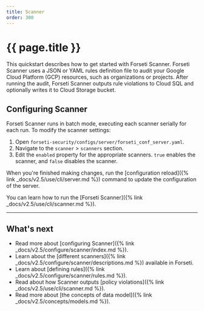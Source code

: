```yaml
---
title: Scanner
order: 300
---
```


# {{ page.title }}

This quickstart describes how to get started with Forseti Scanner. Forseti
Scanner uses a JSON or YAML rules definition file to audit your Google Cloud
Platform (GCP) resources, such as organizations or projects. After running the
audit, Forseti Scanner outputs rule violations to Cloud SQL and optionally
writes it to Cloud Storage bucket.


## Configuring Scanner

Forseti Scanner runs in batch mode, executing each scanner serially
for each run. To modify the scanner settings:

1. Open `forseti-security/configs/server/forseti_conf_server.yaml`.
1. Navigate to the `scanner` > `scanners` section.
1. Edit the `enabled` property for the appropriate scanners.
   `true` enables the scanner, and `false` disables the scanner.

When you're finished making changes, run the
[configuration reload]({% link _docs/v2.5/use/cli/server.md %})
command to update the configuration of the server.

You can learn how to run the [Forseti Scanner]({% link _docs/v2.5/use/cli/scanner.md %}).

---

## What's next

* Read more about [configuring Scanner]({% link _docs/v2.5/configure/scanner/index.md %}).
* Learn about the [different scanners]({% link _docs/v2.5/configure/scanner/descriptions.md %}) available in Forseti.
* Learn about [defining rules]({% link _docs/v2.5/configure/scanner/rules.md %}).
* Read about how Scanner outputs [policy violations]({% link _docs/v2.5/use/cli/scanner.md %}).
* Read more about [the concepts of data model]({% link _docs/v2.5/concepts/models.md %}).

